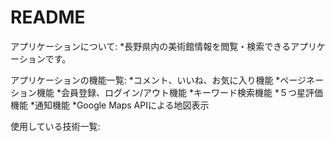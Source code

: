 # README

アプリケーションについて:
*長野県内の美術館情報を閲覧・検索できるアプリケーションです。

アプリケーションの機能一覧:
*コメント、いいね、お気に入り機能
*ページネーション機能
*会員登録、ログイン/アウト機能
*キーワード検索機能
*５つ星評価機能
*通知機能
*Google Maps APIによる地図表示

使用している技術一覧:
